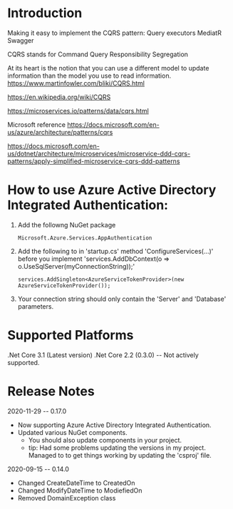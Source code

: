 # Introduction 
Making it easy to implement the CQRS pattern:
Query executors
MediatR
Swagger

CQRS stands for Command Query Responsibility Segregation

At its heart is the notion that you can use a different model to update information than the model you use to read information.
https://www.martinfowler.com/bliki/CQRS.html

https://en.wikipedia.org/wiki/CQRS

https://microservices.io/patterns/data/cqrs.html

Microsoft reference
https://docs.microsoft.com/en-us/azure/architecture/patterns/cqrs

https://docs.microsoft.com/en-us/dotnet/architecture/microservices/microservice-ddd-cqrs-patterns/apply-simplified-microservice-cqrs-ddd-patterns

# How to use Azure Active Directory Integrated Authentication:

1. Add the followng NuGet package

       Microsoft.Azure.Services.AppAuthentication

2. Add the following to in 'startup.cs' method 'ConfigureServices(...)' before you implement 'services.AddDbContext<AppDbContext>(o => o.UseSqlServer(myConnectionString));' 
   
       services.AddSingleton<AzureServiceTokenProvider>(new AzureServiceTokenProvider()); 

3. Your connection string should only contain the 'Server' and 'Database' parameters.


# Supported Platforms
.Net Core 3.1 (Latest version)
.Net Core 2.2 (0.3.0) -- Not actively supported.

# Release Notes

2020-11-29 -- 0.17.0
- Now supporting Azure Active Directory Integrated Authentication.
- Updated various NuGet components.
  - You should also update components in your project.
  - tip: Had some problems updating the versions in my project.  Managed to to get things working by updating the 'csproj' file.

2020-09-15 -- 0.14.0
- Changed CreateDateTime to CreatedOn
- Changed ModifyDateTime to ModiefiedOn
- Removed DomainException class
